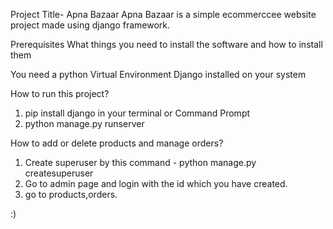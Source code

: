 Project Title- Apna Bazaar
Apna Bazaar is a simple ecommerccee website project made using django framework.

Prerequisites
What things you need to install the software and how to install them

You need a python Virtual Environment
Django installed on your system


How to run this project?
1) pip install django in your terminal or Command Prompt
2) python manage.py runserver

How to add or delete products and manage orders?
1) Create superuser by this command - python manage.py createsuperuser
2) Go to admin page and login with the id which you have created.
3) go to products,orders.


:)
